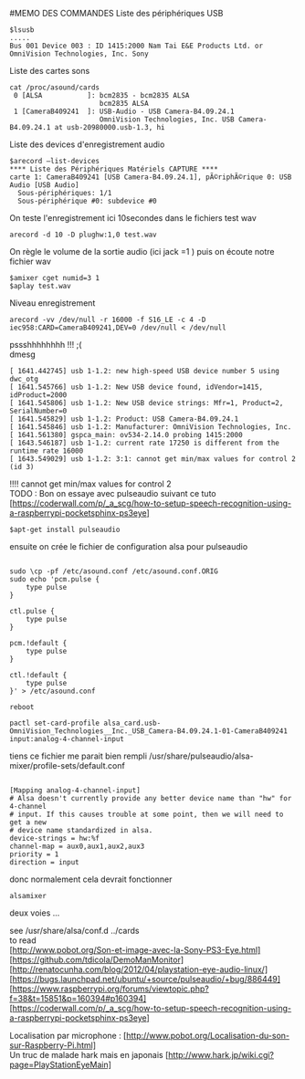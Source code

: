 #MEMO DES COMMANDES
Liste des périphériques USB   
```
$lsusb
.....
Bus 001 Device 003 : ID 1415:2000 Nam Tai E&E Products Ltd. or OmniVision Technologies, Inc. Sony 
```

Liste des cartes sons  
```
cat /proc/asound/cards   
 0 [ALSA           ]: bcm2835 - bcm2835 ALSA   
                      bcm2835 ALSA   
 1 [CameraB409241  ]: USB-Audio - USB Camera-B4.09.24.1   
                      OmniVision Technologies, Inc. USB Camera-B4.09.24.1 at usb-20980000.usb-1.3, hi   
```

Liste des devices d'enregistrement audio  
```
$arecord —list-devices
**** Liste des Périphériques Matériels CAPTURE ****
carte 1: CameraB409241 [USB Camera-B4.09.24.1], pÃ©riphÃ©rique 0: USB Audio [USB Audio]
  Sous-périphériques: 1/1
  Sous-périphérique #0: subdevice #0
```


On teste l'enregistrement ici 10secondes dans le fichiers test wav  
```
arecord -d 10 -D plughw:1,0 test.wav
```  
On règle le volume de la sortie audio (ici jack =1 ) puis on écoute notre fichier wav
```
$amixer cget numid=3 1
$aplay test.wav
```
Niveau enregistrement  
```
arecord -vv /dev/null -r 16000 -f S16_LE -c 4 -D iec958:CARD=CameraB409241,DEV=0 /dev/null < /dev/null
```  

pssshhhhhhhh !!! ;(  
dmesg  
```
[ 1641.442745] usb 1-1.2: new high-speed USB device number 5 using dwc_otg
[ 1641.545766] usb 1-1.2: New USB device found, idVendor=1415, idProduct=2000
[ 1641.545806] usb 1-1.2: New USB device strings: Mfr=1, Product=2, SerialNumber=0
[ 1641.545829] usb 1-1.2: Product: USB Camera-B4.09.24.1
[ 1641.545846] usb 1-1.2: Manufacturer: OmniVision Technologies, Inc.
[ 1641.561380] gspca_main: ov534-2.14.0 probing 1415:2000
[ 1643.546187] usb 1-1.2: current rate 17250 is different from the runtime rate 16000
[ 1643.549029] usb 1-1.2: 3:1: cannot get min/max values for control 2 (id 3)
```
!!!! cannot get min/max values for control 2   
TODO :
Bon on essaye avec pulseaudio suivant ce tuto  
[https://coderwall.com/p/_a_scg/how-to-setup-speech-recognition-using-a-raspberrypi-pocketsphinx-ps3eye]  
```
$apt-get install pulseaudio
```
ensuite on crée le fichier de configuration  alsa pour pulseaudio
```

sudo \cp -pf /etc/asound.conf /etc/asound.conf.ORIG 
sudo echo 'pcm.pulse {
    type pulse
}

ctl.pulse {
    type pulse
}

pcm.!default {
    type pulse
}

ctl.!default {
    type pulse
}' > /etc/asound.conf

reboot

pactl set-card-profile alsa_card.usb-OmniVision_Technologies__Inc._USB_Camera-B4.09.24.1-01-CameraB409241 input:analog-4-channel-input
```
tiens ce fichier me parait bien rempli 
/usr/share/pulseaudio/alsa-mixer/profile-sets/default.conf 
```

[Mapping analog-4-channel-input]
# Alsa doesn't currently provide any better device name than "hw" for 4-channel
# input. If this causes trouble at some point, then we will need to get a new
# device name standardized in alsa.
device-strings = hw:%f
channel-map = aux0,aux1,aux2,aux3
priority = 1
direction = input
```
donc normalement cela devrait fonctionner

```
alsamixer
```

deux voies ...   







see /usr/share/alsa/conf.d  ../cards     
to read  
[http://www.pobot.org/Son-et-image-avec-la-Sony-PS3-Eye.html]  
[https://github.com/tdicola/DemoManMonitor]  
[http://renatocunha.com/blog/2012/04/playstation-eye-audio-linux/]  
[https://bugs.launchpad.net/ubuntu/+source/pulseaudio/+bug/886449]  
[https://www.raspberrypi.org/forums/viewtopic.php?f=38&t=15851&p=160394#p160394]  
[https://coderwall.com/p/_a_scg/how-to-setup-speech-recognition-using-a-raspberrypi-pocketsphinx-ps3eye]  

Localisation par microphone : [http://www.pobot.org/Localisation-du-son-sur-Raspberry-Pi.html]  
Un truc de malade hark mais en japonais [http://www.hark.jp/wiki.cgi?page=PlayStationEyeMain]  


